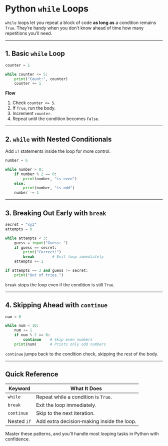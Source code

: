 
# **Python `while` Loops**

`while` loops let you repeat a block of code **as long as** a condition remains `True`. They’re handy when you don’t know ahead of time how many repetitions you’ll need.

---

## **1. Basic `while` Loop**

```python
counter = 1

while counter <= 5:
    print("Count:", counter)
    counter += 1
```

**Flow**  
1. Check `counter <= 5`.  
2. If `True`, run the body.  
3. Increment `counter`.  
4. Repeat until the condition becomes `False`.

---

## **2. `while` with Nested Conditionals**

Add `if` statements inside the loop for more control.

```python
number = 6

while number > 0:
    if number % 2 == 0:
        print(number, "is even")
    else:
        print(number, "is odd")
    number -= 1
```

---

## **3. Breaking Out Early with `break`**

```python
secret = "xyz"
attempts = 0

while attempts < 3:
    guess = input("Guess: ")
    if guess == secret:
        print("Correct!")
        break        # Exit loop immediately
    attempts += 1

if attempts == 3 and guess != secret:
    print("Out of tries.")
```

`break` stops the loop even if the condition is still `True`.

---

## **4. Skipping Ahead with `continue`**

```python
num = 0

while num < 10:
    num += 1
    if num % 2 == 0:
        continue    # Skip even numbers
    print(num)      # Prints only odd numbers
```

`continue` jumps back to the condition check, skipping the rest of the body.

---

## **Quick Reference**

| Keyword    | What It Does                                  |
|------------|-----------------------------------------------|
| `while`    | Repeat while a condition is `True`.           |
| `break`    | Exit the loop immediately.                    |
| `continue` | Skip to the next iteration.                   |
| Nested `if`| Add extra decision‑making inside the loop.    |

Master these patterns, and you’ll handle most looping tasks in Python with confidence.
